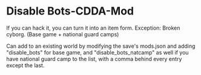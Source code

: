 # Disable Bots-CDDA-Mod
If you can hack it, you can turn it into an item form.  Exception: Broken cyborg.  (Base game + national guard camps)

Can add to an existing world by modifying the save's mods.json and adding "disable_bots" for base game, and "disable_bots_natcamp" as well if you have national guard camp to the list, with a comma behind every entry except the last.